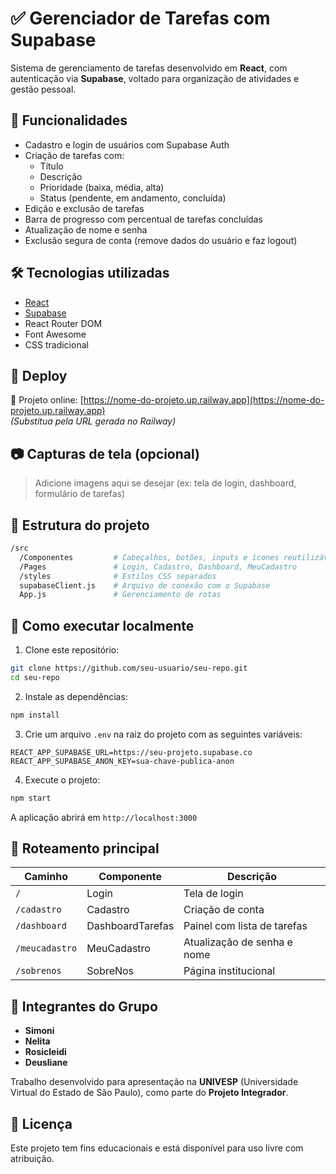 
# ✅ Gerenciador de Tarefas com Supabase

Sistema de gerenciamento de tarefas desenvolvido em **React**, com autenticação via **Supabase**, voltado para organização de atividades e gestão pessoal.

## 🧩 Funcionalidades

- Cadastro e login de usuários com Supabase Auth
- Criação de tarefas com:
  - Título
  - Descrição
  - Prioridade (baixa, média, alta)
  - Status (pendente, em andamento, concluída)
- Edição e exclusão de tarefas
- Barra de progresso com percentual de tarefas concluídas
- Atualização de nome e senha
- Exclusão segura de conta (remove dados do usuário e faz logout)

## 🛠️ Tecnologias utilizadas

- [React](https://reactjs.org/)
- [Supabase](https://supabase.com/)
- React Router DOM
- Font Awesome
- CSS tradicional

## 🚀 Deploy

🔗 Projeto online: [https://nome-do-projeto.up.railway.app](https://nome-do-projeto.up.railway.app)  
_(Substitua pela URL gerada no Railway)_

## 📷 Capturas de tela (opcional)

> Adicione imagens aqui se desejar (ex: tela de login, dashboard, formulário de tarefas)

## 📂 Estrutura do projeto

```bash
/src
  /Componentes         # Cabeçalhos, botões, inputs e ícones reutilizáveis
  /Pages               # Login, Cadastro, Dashboard, MeuCadastro
  /styles              # Estilos CSS separados
  supabaseClient.js    # Arquivo de conexão com o Supabase
  App.js               # Gerenciamento de rotas
```

## 🧪 Como executar localmente

1. Clone este repositório:

```bash
git clone https://github.com/seu-usuario/seu-repo.git
cd seu-repo
```

2. Instale as dependências:

```bash
npm install
```

3. Crie um arquivo `.env` na raiz do projeto com as seguintes variáveis:

```env
REACT_APP_SUPABASE_URL=https://seu-projeto.supabase.co
REACT_APP_SUPABASE_ANON_KEY=sua-chave-publica-anon
```

4. Execute o projeto:

```bash
npm start
```

A aplicação abrirá em `http://localhost:3000`

## 🔐 Roteamento principal

| Caminho           | Componente         | Descrição                         |
|-------------------|--------------------|-----------------------------------|
| `/`               | Login              | Tela de login                     |
| `/cadastro`       | Cadastro           | Criação de conta                  |
| `/dashboard`      | DashboardTarefas   | Painel com lista de tarefas       |
| `/meucadastro`    | MeuCadastro        | Atualização de senha e nome       |
| `/sobrenos`       | SobreNos           | Página institucional              |

## 👥 Integrantes do Grupo

- **Simoni**
- **Nelita**
- **Rosicleidi**
- **Deusliane**

Trabalho desenvolvido para apresentação na **UNIVESP** (Universidade Virtual do Estado de São Paulo), como parte do **Projeto Integrador**.

## 📄 Licença

Este projeto tem fins educacionais e está disponível para uso livre com atribuição.
